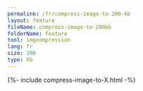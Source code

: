 ```yaml
---
permalink: /fr/compress-image-to-200-kb
layout: feature
fileName: compress-image-to-200kb
folderName: feature
tool: imgcompression
lang: fr
size: 200
type: kb
---
```


{%- include compress-image-to-X.html -%}
